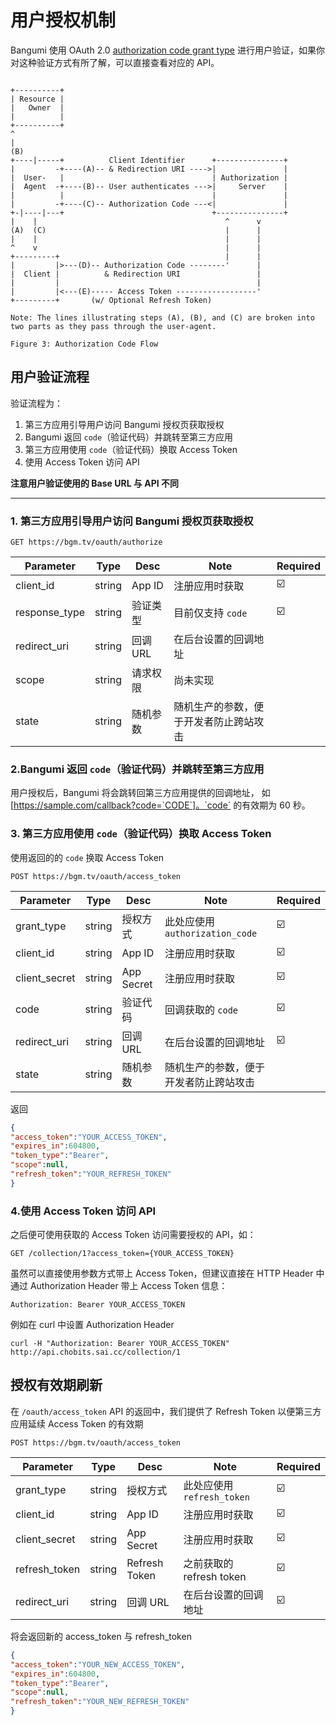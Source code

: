 # 用户授权机制

Bangumi 使用 OAuth 2.0 [ authorization code grant type](https://tools.ietf.org/html/rfc6749#section-4.1) 进行用户验证，如果你对这种验证方式有所了解，可以直接查看对应的 API。

```

+----------+
| Resource |
|   Owner  |
|          |
+----------+
^
|
(B)
+----|-----+          Client Identifier      +---------------+
|         -+----(A)-- & Redirection URI ---->|               |
|  User-   |                                 | Authorization |
|  Agent  -+----(B)-- User authenticates --->|     Server    |
|          |                                 |               |
|         -+----(C)-- Authorization Code ---<|               |
+-|----|---+                                 +---------------+
|    |                                          ^      v
(A)  (C)                                        |      |
|    |                                          |      |
^    v                                          |      |
+---------+                                     |      |
|         |>---(D)-- Authorization Code --------'      |
|  Client |          & Redirection URI                 |
|         |                                            |
|         |<---(E)----- Access Token ------------------'
+---------+       (w/ Optional Refresh Token)

Note: The lines illustrating steps (A), (B), and (C) are broken into
two parts as they pass through the user-agent.

Figure 3: Authorization Code Flow
```

## 用户验证流程

验证流程为：
1. 第三方应用引导用户访问 Bangumi 授权页获取授权
2. Bangumi 返回  `code`（验证代码）并跳转至第三方应用
3. 第三方应用使用  `code`（验证代码）换取 Access Token
4. 使用 Access Token 访问 API

**注意用户验证使用的 Base URL 与 API 不同**

***

### 1. 第三方应用引导用户访问 Bangumi 授权页获取授权
```
GET https://bgm.tv/oauth/authorize
```

| Parameter | Type | Desc | Note | Required |
| ------------- | ------------- | ------------- | ------------- | ------------- |
| client_id  | string | App ID | 注册应用时获取  | ☑️ |
| response_type | string | 验证类型 | 目前仅支持 `code` | ☑️ |
| redirect_uri  | string | 回调 URL |  在后台设置的回调地址  | |
| scope  | string | 请求权限 |  尚未实现  | |
| state  | string |  随机参数 |  随机生产的参数，便于开发者防止跨站攻击  | |


### 2.Bangumi 返回  `code`（验证代码）并跳转至第三方应用

用户授权后，Bangumi 将会跳转回第三方应用提供的回调地址， 如 [https://sample.com/callback?code=`CODE`]。`code` 的有效期为 60 秒。

### 3. 第三方应用使用  `code`（验证代码）换取 Access Token
使用返回的的 `code` 换取 Access Token

```
POST https://bgm.tv/oauth/access_token
```

| Parameter | Type | Desc | Note | Required |
| ------------- | ------------- | ------------- | ------------- | ------------- |
| grant_type | string | 授权方式 | 此处应使用 `authorization_code`  | ☑️ |
| client_id  | string | App ID | 注册应用时获取  | ☑️ |
| client_secret | string | App Secret | 注册应用时获取 | ☑️ |
| code  | string | 验证代码 |  回调获取的 `code`  |  ☑️ |
| redirect_uri  | string | 回调 URL |  在后台设置的回调地址  | ☑️ |
| state  | string |  随机参数 |  随机生产的参数，便于开发者防止跨站攻击  | |

返回
```json
{
"access_token":"YOUR_ACCESS_TOKEN",
"expires_in":604800,
"token_type":"Bearer",
"scope":null,
"refresh_token":"YOUR_REFRESH_TOKEN"
}
```

### 4.使用 Access Token 访问 API

之后便可使用获取的 Access Token 访问需要授权的 API，如：
```
GET /collection/1?access_token={YOUR_ACCESS_TOKEN}
```

虽然可以直接使用参数方式带上 Access Token，但建议直接在 HTTP Header 中通过 Authorization Header 带上 Access Token 信息：

```
Authorization: Bearer YOUR_ACCESS_TOKEN
```

例如在 curl 中设置 Authorization Header

```
curl -H "Authorization: Bearer YOUR_ACCESS_TOKEN" http://api.chobits.sai.cc/collection/1
```


## 授权有效期刷新
在 `/oauth/access_token`  API 的返回中，我们提供了 Refresh Token 以便第三方应用延续 Access Token 的有效期

```
POST https://bgm.tv/oauth/access_token
```

| Parameter | Type | Desc | Note | Required |
| ------------- | ------------- | ------------- | ------------- | ------------- |
| grant_type | string | 授权方式 | 此处应使用 `refresh_token`  | ☑️ |
| client_id  | string | App ID | 注册应用时获取  | ☑️ |
| client_secret | string | App Secret | 注册应用时获取 | ☑️ |
| refresh_token  | string | Refresh Token |  之前获取的 refresh token  |  ☑️ |
| redirect_uri  | string | 回调 URL |  在后台设置的回调地址  | ☑️ |

将会返回新的 access_token 与 refresh_token

```json
{
"access_token":"YOUR_NEW_ACCESS_TOKEN",
"expires_in":604800,
"token_type":"Bearer",
"scope":null,
"refresh_token":"YOUR_NEW_REFRESH_TOKEN"
}
```

